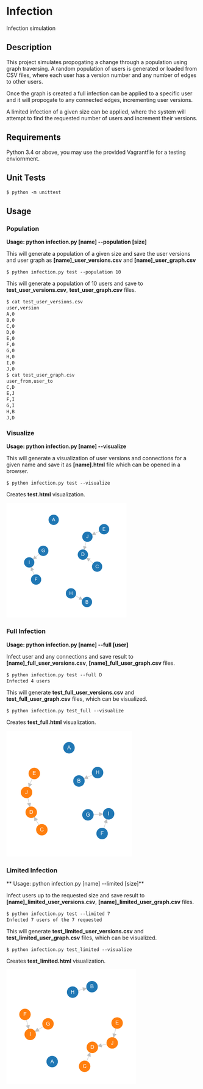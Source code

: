 # Infection
Infection simulation

## Description

This project simulates propogating a change through a population using graph traversing. A random population of users is generated or loaded from CSV files, where each user has a version number and any number of edges to other users.

Once the graph is created a full infection can be applied to a specific user and it will propogate to any connected edges, incrementing user versions.

A limited infection of a given size can be applied, where the system will attempt to find the requested number of users and increment their versions.

## Requirements

Python 3.4 or above, you may use the provided Vagrantfile for a testing enviornment.

## Unit Tests

```
$ python -m unittest
```

## Usage

### Population

**Usage: python infection.py [name] --population [size]**

This will generate a population of a given size and save the user versions and user graph as **[name]_user_versions.csv** and **[name]_user_graph.csv**

```
$ python infection.py test --population 10
```

This will generate a population of 10 users and save to **test_user_versions.csv**, **test_user_graph.csv** files.

```
$ cat test_user_versions.csv
user,version
A,0
B,0
C,0
D,0
E,0
F,0
G,0
H,0
I,0
J,0
$ cat test_user_graph.csv
user_from,user_to
C,D
E,J
F,I
G,I
H,B
J,D
```

### Visualize

**Usage: python infection.py [name] --visualize**

This will generate a visualization of user versions and connections for a given name and save it as **[name].html** file which can be opened in a browser.

```
$ python infection.py test --visualize
```

Creates **test.html** visualization.

![Alt text](/screenshots/test.png?raw=true "test")

### Full Infection

**Usage: python infection.py [name] --full [user]**

Infect user and any connections and save result to **[name]_full_user_versions.csv**, **[name]_full_user_graph.csv** files.

```
$ python infection.py test --full D
Infected 4 users
```

This will generate **test_full_user_versions.csv** and **test_full_user_graph.csv** files, which can be visualized.

```
$ python infection.py test_full --visualize
```

Creates **test_full.html** visualization.

![Alt text](/screenshots/test_full.png?raw=true "test full")

### Limited Infection

** Usage: python infection.py [name] --limited [size]**

Infect users up to the requested size and save result to **[name]_limited_user_versions.csv**, **[name]_limited_user_graph.csv** files.

```
$ python infection.py test --limited 7
Infected 7 users of the 7 requested
```

This will generate **test_limited_user_versions.csv** and **test_limited_user_graph.csv** files, which can be visualized.

```
$ python infection.py test_limited --visualize
```

Creates **test_limited.html** visualization.

![Alt text](/screenshots/test_limited.png?raw=true "test limited")
